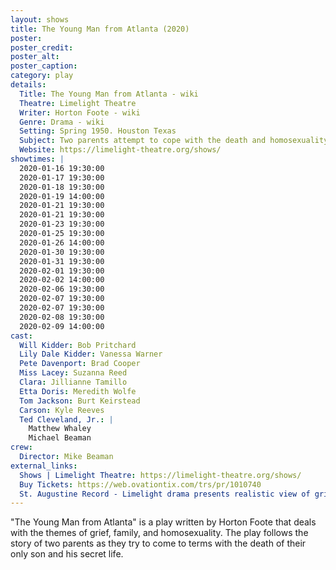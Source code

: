 ```yaml
---
layout: shows
title: The Young Man from Atlanta (2020)
poster:
poster_credit: 
poster_alt:
poster_caption:
category: play
details:
  Title: The Young Man from Atlanta - wiki
  Theatre: Limelight Theatre
  Writer: Horton Foote - wiki
  Genre: Drama - wiki
  Setting: Spring 1950. Houston Texas
  Subject: Two parents attempt to cope with the death and homosexuality of their only son
  Website: https://limelight-theatre.org/shows/
showtimes: |
  2020-01-16 19:30:00
  2020-01-17 19:30:00
  2020-01-18 19:30:00
  2020-01-19 14:00:00
  2020-01-21 19:30:00
  2020-01-21 19:30:00
  2020-01-23 19:30:00
  2020-01-25 19:30:00
  2020-01-26 14:00:00
  2020-01-30 19:30:00
  2020-01-31 19:30:00
  2020-02-01 19:30:00
  2020-02-02 14:00:00
  2020-02-06 19:30:00
  2020-02-07 19:30:00
  2020-02-07 19:30:00
  2020-02-08 19:30:00
  2020-02-09 14:00:00
cast:
  Will Kidder: Bob Pritchard
  Lily Dale Kidder: Vanessa Warner
  Pete Davenport: Brad Cooper
  Miss Lacey: Suzanna Reed
  Clara: Jillianne Tamillo
  Etta Doris: Meredith Wolfe
  Tom Jackson: Burt Keirstead
  Carson: Kyle Reeves
  Ted Cleveland, Jr.: |
    Matthew Whaley
    Michael Beaman
crew:
  Director: Mike Beaman
external_links:
  Shows | Limelight Theatre: https://limelight-theatre.org/shows/
  Buy Tickets: https://web.ovationtix.com/trs/pr/1010740
  St. Augustine Record - Limelight drama presents realistic view of grief recovery: https://www.staugustine.com/entertainment/20200117/limelight-drama-presents-realistic-view-of-grief-recovery
---
```

"The Young Man from Atlanta" is a play written by Horton Foote that deals with the themes of grief, family, and homosexuality. The play follows the story of two parents as they try to come to terms with the death of their only son and his secret life. 